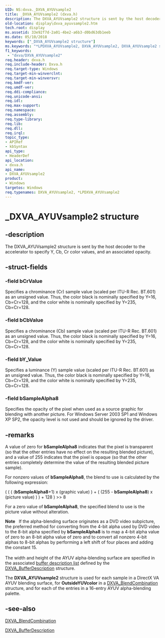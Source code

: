 ```yaml
---
UID: NS:dxva._DXVA_AYUVsample2
title: _DXVA_AYUVsample2 (dxva.h)
description: The DXVA_AYUVsample2 structure is sent by the host decoder to the accelerator to specify Y, Cb, Cr color values, and an associated opacity.
old-location: display\dxva_ayuvsample2.htm
tech.root: display
ms.assetid: 33e92f7d-2a01-4be2-a6b3-d0bd63db1eeb
ms.date: 05/10/2018
keywords: ["_DXVA_AYUVsample2 structure"]
ms.keywords: "*LPDXVA_AYUVsample2, DXVA_AYUVsample2, DXVA_AYUVsample2 structure [Display Devices], LPDXVA_AYUVsample2, LPDXVA_AYUVsample2 structure pointer [Display Devices], _DXVA_AYUVsample2, display.dxva_ayuvsample2, dxva/DXVA_AYUVsample2, dxva/LPDXVA_AYUVsample2, dxvaref_15019e0c-708c-4d68-972b-d47b7e2b6514.xml"
f1_keywords:
 - "dxva/DXVA_AYUVsample2"
req.header: dxva.h
req.include-header: Dxva.h
req.target-type: Windows
req.target-min-winverclnt: 
req.target-min-winversvr: 
req.kmdf-ver: 
req.umdf-ver: 
req.ddi-compliance: 
req.unicode-ansi: 
req.idl: 
req.max-support: 
req.namespace: 
req.assembly: 
req.type-library: 
req.lib: 
req.dll: 
req.irql: 
topic_type:
- APIRef
- kbSyntax
api_type:
- HeaderDef
api_location:
- dxva.h
api_name:
- DXVA_AYUVsample2
product:
- Windows
targetos: Windows
req.typenames: DXVA_AYUVsample2, *LPDXVA_AYUVsample2
---
```


# _DXVA_AYUVsample2 structure


## -description


The DXVA_AYUVsample2 structure is sent by the host decoder to the accelerator to specify Y, Cb, Cr color values, and an associated opacity.


## -struct-fields




### -field bCrValue

Specifies a chrominance (Cr) sample value (scaled per ITU-R Rec. BT.601) as an unsigned value. Thus, the color black is nominally specified by Y=16, Cb=Cr=128, and the color white is nominally specified by Y=235, Cb=Cr=128.


### -field bCbValue

Specifies a chrominance (Cb) sample value (scaled per ITU-R Rec. BT.601) as an unsigned value. Thus, the color black is nominally specified by Y=16, Cb=Cr=128, and the color white is nominally specified by Y=235, Cb=Cr=128.


### -field bY_Value

Specifies a luminance (Y) sample value (scaled per ITU-R Rec. BT.601) as an unsigned value. Thus, the color black is nominally specified by Y=16, Cb=Cr=128, and the color white is nominally specified by Y=235, Cb=Cr=128.


### -field bSampleAlpha8

Specifies the opacity of the pixel when used as a source graphic for blending with another picture. For Windows Server 2003 SP1 and Windows XP SP2, the opacity level is not used and should be ignored by the driver.


## -remarks



A value of zero for <b>bSampleAlpha8</b> indicates that the pixel is transparent (so that the other entries have no effect on the resulting blended picture), and a value of 255 indicates that the pixel is opaque (so that the other entries completely determine the value of the resulting blended picture sample). 

For nonzero values of <b>bSampleAlpha8</b>, the blend to use is calculated by the following expression:

( ( ( (<b>bSampleAlpha8</b>+1) x (graphic value) ) + ( (255 - <b>bSampleAlpha8</b>) x (picture value) ) )  + 128 ) >> 8

For a zero value of <b>bSampleAlpha8</b>, the specified blend to use is the picture value without alteration. 

<div class="alert"><b>Note</b>    If the alpha-blending surface originates as a DVD video subpicture, the preferred method for converting from the 4-bit alpha used by DVD video to the 8-bit alpha specified by <b>bSampleAlpha8</b> is to map a 4-bit alpha value of zero to an 8-bit alpha value of zero and to convert all nonzero 4-bit alphas to 8-bit alphas by performing a left shift of four places and adding the constant 15.</div>
<div> </div>
The width and height of the AYUV alpha-blending surface are specified in the associated <a href="https://docs.microsoft.com/windows-hardware/drivers/display/buffer-description-list">buffer description list</a> defined by the <a href="https://docs.microsoft.com/windows-hardware/drivers/ddi/dxva/ns-dxva-_dxva_bufferdescription">DXVA_BufferDescription</a> structure.

The <b>DXVA_AYUVsample2</b> structure is used for each sample in a DirectX VA AYUV blending surface, for <b>OutsideYUVcolor</b> in a <a href="https://docs.microsoft.com/windows-hardware/drivers/ddi/dxva/ns-dxva-_dxva_blendcombination">DXVA_BlendCombination</a> structure, and for each of the entries in a 16-entry AYUV alpha-blending palette.




## -see-also




<a href="https://docs.microsoft.com/windows-hardware/drivers/ddi/dxva/ns-dxva-_dxva_blendcombination">DXVA_BlendCombination</a>



<a href="https://docs.microsoft.com/windows-hardware/drivers/ddi/dxva/ns-dxva-_dxva_bufferdescription">DXVA_BufferDescription</a>
 

 

